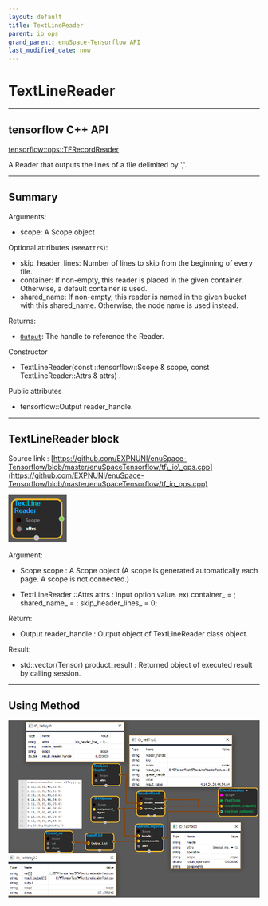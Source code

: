 ```yaml
--- 
layout: default 
title: TextLineReader 
parent: io_ops 
grand_parent: enuSpace-Tensorflow API 
last_modified_date: now 
--- 
```


# TextLineReader

---

## tensorflow C++ API

[tensorflow::ops::TFRecordReader](https://www.tensorflow.org/api_docs/cc/class/tensorflow/ops/t-f-record-reader)

A Reader that outputs the lines of a file delimited by ','.

---

## Summary

Arguments:

* scope: A Scope object

Optional attributes \(see`Attrs`\):

* skip\_header\_lines: Number of lines to skip from the beginning of every file.
* container: If non-empty, this reader is placed in the given container. Otherwise, a default container is used.
* shared\_name: If non-empty, this reader is named in the given bucket with this shared\_name. Otherwise, the node name is used instead.

Returns:

* [`Output`](https://www.tensorflow.org/api_docs/cc/class/tensorflow/output.html#classtensorflow_1_1_output): The handle to reference the Reader.

Constructor

* TextLineReader\(const ::tensorflow::Scope & scope, const TextLineReader::Attrs & attrs\) .

Public attributes

* tensorflow::Output reader\_handle.

---

## TextLineReader block

Source link : [https://github.com/EXPNUNI/enuSpace-Tensorflow/blob/master/enuSpaceTensorflow/tf\_io\_ops.cpp](https://github.com/EXPNUNI/enuSpace-Tensorflow/blob/master/enuSpaceTensorflow/tf_io_ops.cpp)

![](./assets/io_TextLineReader_Symbol.png)

Argument:

* Scope scope : A Scope object \(A scope is generated automatically each page. A scope is not connected.\)

* TextLineReader ::Attrs attrs : input option value. ex\)     container\_ = ;  shared\_name\_ = ;  skip\_header\_lines\_ = 0;

Return:

* Output reader\_handle : Output object of TextLineReader class object.

Result:

* std::vector\(Tensor\) product\_result : Returned object of executed result by calling session.

---

## Using Method

![](./assets/io_TextLineReader_Method.png)

